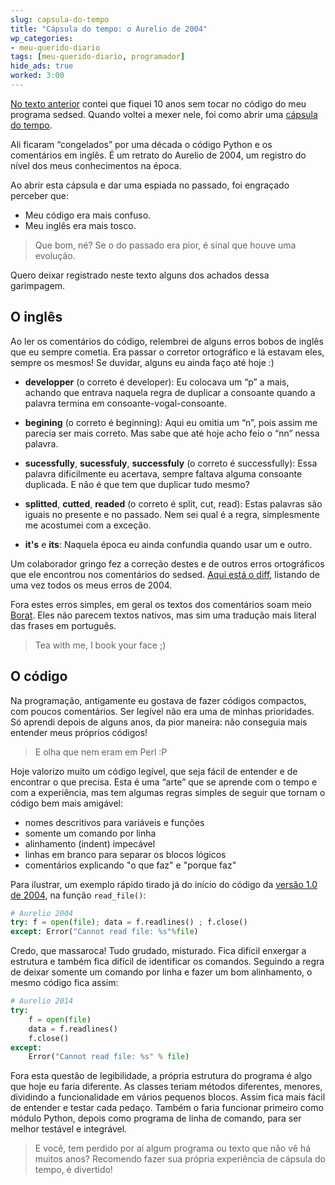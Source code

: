 ```yaml
---
slug: capsula-do-tempo
title: "Cápsula do tempo: o Aurelio de 2004"
wp_categories:
- meu-querido-diario
tags: [meu-querido-diario, programador]
hide_ads: true
worked: 3:00
---
```


[No texto anterior](http://aurelio.net/blog/2014/04/29/ressuscitei-o-sedsed/) contei que fiquei 10 anos sem tocar no código do meu programa sedsed. Quando voltei a mexer nele, foi como abrir uma [cápsula do tempo](http://pt.wikipedia.org/wiki/C%C3%A1psula_do_tempo).

Ali ficaram “congelados” por uma década o código Python e os comentários em inglês. É um retrato do Aurelio de 2004, um registro do nível dos meus conhecimentos na época.

Ao abrir esta cápsula e dar uma espiada no passado, foi engraçado perceber que:

- Meu código era mais confuso.
- Meu inglês era mais tosco.

> Que bom, né? Se o do passado era pior, é sinal que houve uma evolução.

Quero deixar registrado neste texto alguns dos achados dessa garimpagem.


## O inglês

Ao ler os comentários do código, relembrei de alguns erros bobos de inglês que eu sempre cometia. Era passar o corretor ortográfico e lá estavam eles, sempre os mesmos! Se duvidar, alguns eu ainda faço até hoje :)

- **developper** (o correto é developer): Eu colocava um “p” a mais, achando que entrava naquela regra de duplicar a consoante quando a palavra termina em consoante-vogal-consoante.

- **begining** (o correto é beginning): Aqui eu omitia um “n”, pois assim me parecia ser mais correto. Mas sabe que até hoje acho feio o “nn” nessa palavra.

- **sucessfully**, **sucessfuly**, **successfuly** (o correto é successfully): Essa palavra dificilmente eu acertava, sempre faltava alguma consoante duplicada. E não é que tem que duplicar tudo mesmo?

- **splitted**, **cutted**, **readed** (o correto é split, cut, read): Estas palavras são iguais no presente e no passado. Nem sei qual é a regra, simplesmente me acostumei com a exceção.

- **it's** e **its**: Naquela época eu ainda confundia quando usar um e outro.

Um colaborador gringo fez a correção destes e de outros erros ortográficos que ele encontrou nos comentários do sedsed. [Aqui está o diff](https://github.com/aureliojargas/sedsed/commit/e57047f5233db75a30d84c84a414b161aa54ec27), listando de uma vez todos os meus erros de 2004.

Fora estes erros simples, em geral os textos dos comentários soam meio [Borat](https://www.youtube.com/watch?v=WH2CABcffAo). Eles não parecem textos nativos, mas sim uma tradução mais literal das frases em português.

> Tea with me, I book your face ;)


## O código

Na programação, antigamente eu gostava de fazer códigos compactos, com poucos comentários. Ser legível não era uma de minhas prioridades. Só aprendi depois de alguns anos, da pior maneira: não conseguia mais entender meus próprios códigos!

> E olha que nem eram em Perl :P

Hoje valorizo muito um código legível, que seja fácil de entender e de encontrar o que precisa. Esta é uma “arte” que se aprende com o tempo e com a experiência, mas tem algumas regras simples de seguir que tornam o código bem mais amigável:

- nomes descritivos para variáveis e funções
- somente um comando por linha
- alinhamento (indent) impecável
- linhas em branco para separar os blocos lógicos
- comentários explicando "o que faz" e "porque faz"

Para ilustrar, um exemplo rápido tirado já do início do código da [versão 1.0 de 2004](https://github.com/aureliojargas/sedsed/blob/v1.0/sedsed.py#L109), na função `read_file()`:

```python
# Aurelio 2004
try: f = open(file); data = f.readlines() ; f.close()
except: Error("Cannot read file: %s"%file)
```

Credo, que massaroca! Tudo grudado, misturado. Fica difícil enxergar a estrutura e também fica difícil de identificar os comandos. Seguindo a regra de deixar somente um comando por linha e fazer um bom alinhamento, o mesmo código fica assim:

```python
# Aurelio 2014
try:
    f = open(file)
    data = f.readlines()
    f.close()
except:
    Error("Cannot read file: %s" % file)
```

Fora esta questão de legibilidade, a própria estrutura do programa é algo que hoje eu faria diferente. As classes teriam métodos diferentes, menores, dividindo a funcionalidade em vários pequenos blocos. Assim fica mais fácil de entender e testar cada pedaço. Também o faria funcionar primeiro como módulo Python, depois como programa de linha de comando, para ser melhor testável e integrável.

> E você, tem perdido por aí algum programa ou texto que não vê há muitos anos? Recomendo fazer sua própria experiência de cápsula do tempo, é divertido!
